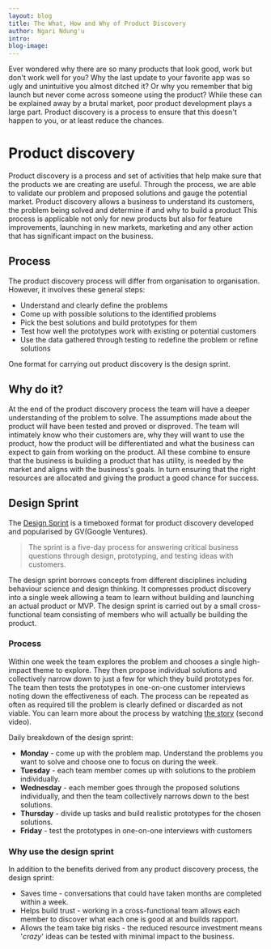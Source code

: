 ```yaml
---
layout: blog
title: The What, How and Why of Product Discovery
author: Ngari Ndung'u
intro: 
blog-image:
---
```


Ever wondered why there are so many products that look good, work but don't work well for you?
Why the last update to your favorite app was so ugly and unintuitive you almost ditched it?
Or why you remember that big launch but never come across someone using the product?
While these can be explained away by a brutal market, poor product development plays a large part.
Product discovery is a process to ensure that this doesn't happen to you, or at least reduce the chances.

# Product discovery

Product discovery is a process and set of activities that help make sure that the products we are creating are useful.
Through the process, we are able to validate our problem and proposed solutions and gauge the potential market.
Product discovery allows a business to understand its customers, the problem being solved and determine if and why to build a product
This process is applicable not only for new products but also for feature improvements, launching in new markets, marketing and any other action that has significant impact on the business.

## Process

The product discovery process will differ from organisation to organisation. However, it involves these general steps:
- Understand and clearly define the problems
- Come up with possible solutions to the identified problems
- Pick the best solutions and build prototypes for them
- Test how well the prototypes work with existing or potential customers
- Use the data gathered through testing to redefine the problem or refine solutions

One format for carrying out product discovery is the design sprint.

## Why do it?
At the end of the product discovery process the team will have a deeper understanding of the problem to solve.
The assumptions made about the product will have been tested and proved or disproved.
The team will intimately know who their customers are, why they will want to use the product, how the product will be differentiated and what the business can expect to gain from working on the product.
All these combine to ensure that the business is building a product that has utility, is needed by the market and aligns with the business's goals.
In turn ensuring that the right resources are allocated and giving the product a good chance for success.

## Design Sprint

The [Design Sprint](http://www.gv.com/sprint/) is a timeboxed format for product discovery developed and popularised by GV(Google Ventures).

> The sprint is a five-day process for answering critical business questions through design, prototyping, and testing ideas with customers.

The design sprint borrows concepts from different disciplines including behaviour science and design thinking.
It compresses product discovery into a single week allowing a team to learn without building and launching an actual product or MVP.
The design sprint is carried out by a small cross-functional team consisting of members who will actually be building the product.

### Process

Within one week the team explores the problem and chooses a single high-impact theme to explore.
They then propose individual solutions and collectively narrow down to just a few for which they build prototypes for.
The team then tests the prototypes in one-on-one customer interviews noting down the effectiveness of each. 
The process can be repeated as often as required till the problem is clearly defined or discarded as not viable.
You can learn more about the process by watching [the story](https://www.thesprintbook.com/videos/) (second video).

Daily breakdown of the design sprint:
- **Monday** - come up with the problem map. Understand the problems you want to solve and choose one to focus on during the week.
- **Tuesday** - each team member comes up with solutions to the problem individually.
- **Wednesday** - each member goes through the proposed solutions individually, and then the team collectively narrows down to the best solutions.
- **Thursday** - divide up tasks and build realistic prototypes for the chosen solutions.
- **Friday** - test the prototypes in one-on-one interviews with customers

### Why use the design sprint

In addition to the benefits derived from any product discovery process, the design sprint:
- Saves time - conversations that could have taken months are completed within a week.
- Helps build trust - working in a cross-functional team allows each member to discover what each one is good at and builds rapport.
- Allows the team take big risks - the reduced resource investment means '*crazy*' ideas can be tested with minimal impact to the business.

